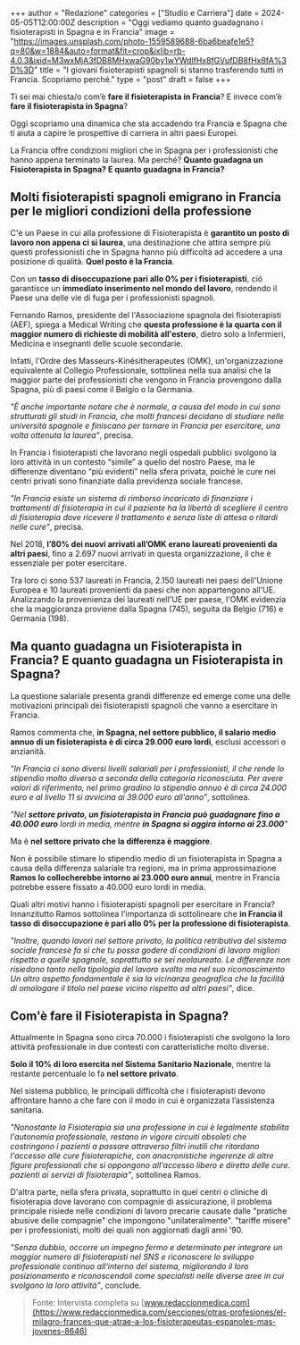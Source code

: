 +++ 
author = "Redazione" 
categories = ["Studio e Carriera"] 
date = 2024-05-05T12:00:00Z 
description = "Oggi vediamo quanto guadagnano i fisioterapisti in Spagna e in Francia" 
image = "https://images.unsplash.com/photo-1559589688-6ba6beafe1e5?q=80&w=1884&auto=format&fit=crop&ixlib=rb-4.0.3&ixid=M3wxMjA3fDB8MHxwaG90by1wYWdlfHx8fGVufDB8fHx8fA%3D%3D" 
title = "I giovani fisioterapisti spagnoli si stanno trasferendo tutti in Francia. Scopriamo perché." 
type = "post" 
draft = false 
+++

Ti sei mai chiesta/o com’è **fare il fisioterapista in Francia**? E invece com’è **fare il fisioterapista in Spagna**?

Oggi scopriamo una dinamica che sta accadendo tra Francia e Spagna che ti aiuta a capire le prospettive di carriera in altri paesi Europei.

La Francia offre condizioni migliori che in Spagna per i professionisti che hanno appena terminato la laurea. Ma perché? **Quanto guadagna un Fisioterapista in Spagna? E quanto guadagna in Francia?**

## Molti fisioterapisti spagnoli emigrano in Francia per le migliori condizioni della professione
C'è un Paese in cui alla professione di Fisioterapista è **garantito un posto di lavoro non appena ci si laurea**, una destinazione che attira sempre più questi professionisti che in Spagna hanno più difficoltà ad accedere a una posizione di qualità. **Quel posto è la Francia**. 

Con un **tasso di disoccupazione pari allo 0% per i fisioterapisti**, ciò garantisce un **immediato inserimento nel mondo del lavoro**, rendendo il Paese una delle vie di fuga per i professionisti spagnoli.

Fernando Ramos, presidente del l'Associazione spagnola dei fisioterapisti (AEF), spiega a Medical Writing che **questa professione è la quarta con il maggior numero di richieste di mobilità all'estero**, dietro solo a Infermieri, Medicina e insegnanti delle scuole secondarie. 

Infatti, l'Ordre des Masseurs-Kinésitherapeutes (OMK), un'organizzazione equivalente al Collegio Professionale, sottolinea nella sua analisi che la maggior parte dei professionisti che vengono in Francia provengono dalla Spagna, più di paesi come il Belgio o la Germania. 

_"È anche importante notare che è normale, a causa del modo in cui sono strutturati gli studi in Francia, che molti francesi decidano di studiare nelle università spagnole e finiscano per tornare in Francia per esercitare, una volta ottenuta la laurea"_, precisa.

In Francia i fisioterapisti che lavorano negli ospedali pubblici svolgono la loro attività in un contesto “simile” a quello del nostro Paese, ma le differenze diventano “più evidenti” nella sfera privata, poiché le cure nei centri privati sono finanziate dalla previdenza sociale francese.

_"In Francia esiste un sistema di rimborso incaricato di finanziare i trattamenti di fisioterapia in cui il paziente ha la libertà di scegliere il centro di fisioterapia dove ricevere il trattamento e senza liste di attesa o ritardi nelle cure"_, precisa.

Nel 2018, **l’80% dei nuovi arrivati all’OMK erano laureati provenienti da altri paesi**, fino a 2.697 nuovi arrivati in questa organizzazione, il che è essenziale per poter esercitare.

Tra loro ci sono 537 laureati in Francia, 2.150 laureati nei paesi dell'Unione Europea e 10 laureati provenienti da paesi che non appartengono all'UE. Analizzando la provenienza dei laureati nell'UE per paese, l'OMK evidenzia che la maggioranza proviene dalla Spagna (745), seguita da Belgio (716) e Germania (198).

## Ma quanto guadagna un Fisioterapista in Francia? E quanto guadagna un Fisioterapista in Spagna?
La questione salariale presenta grandi differenze ed emerge come una delle motivazioni principali dei fisioterapisti spagnoli che vanno a esercitare in Francia. 

Ramos commenta che, **in Spagna, nel settore pubblico, il salario medio annuo di un fisioterapista è di circa 29.000 euro lordi**, esclusi accessori o anzianità. 

_"In Francia ci sono diversi livelli salariali per i professionisti, il che rende lo stipendio molto diverso a seconda della categoria riconosciuta. Per avere valori di riferimento, nel primo gradino lo stipendio annuo è di circa 24.000 euro e al livello 11 si avvicina ai 39.000 euro all'anno”_, sottolinea.

_"Nel **settore privato, un fisioterapista in Francia può guadagnare fino a 40.000 euro** lordi in media, mentre **in Spagna si aggira intorno ai 23.000**"_

Ma è **nel settore privato che la differenza è maggiore**. 

Non è possibile stimare lo stipendio medio di un fisioterapista in Spagna a causa della differenza salariale tra regioni, ma in prima approssimazione **Ramos lo collocherebbe intorno ai 23.000 euro annui**, mentre in Francia potrebbe essere fissato a 40.000 euro lordi in media.

Quali altri motivi hanno i fisioterapisti spagnoli per esercitare in Francia? Innanzitutto Ramos sottolinea l'importanza di sottolineare che **in Francia il tasso di disoccupazione è pari allo 0% per la professione di fisioterapista**. 

_"Inoltre, quando lavori nel settore privato, la politica retributiva del sistema sociale francese fa sì che tu possa godere di condizioni di lavoro migliori rispetto a quelle spagnole, soprattutto se sei neolaureato. Le differenze non risiedono tanto nella tipologia del lavoro svolto ma nel suo riconoscimento Un altro aspetto fondamentale è sia la vicinanza geografica che la facilità di omologare il titolo nel paese vicino rispetto ad altri paesi"_, dice.

## Com'è fare il Fisioterapista in Spagna? 
Attualmente in Spagna sono circa 70.000 i fisioterapisti che svolgono la loro attività professionale in due contesti con caratteristiche molto diverse. 

**Solo il 10% di loro esercita nel Sistema Sanitario Nazionale**, mentre la restante percentuale lo fa **nel settore privato**. 

Nel sistema pubblico, le principali difficoltà che i fisioterapisti devono affrontare hanno a che fare con il modo in cui è organizzata l’assistenza sanitaria.

_"Nonostante la Fisioterapia sia una professione in cui è legalmente stabilita l'autonomia professionale, restano in vigore circuiti obsoleti che costringono i pazienti a passare attraverso filtri inutili che ritardano l'accesso alle cure fisioterapiche, con anacronistiche ingerenze di altre figure professionali che si oppongono all'accesso libero e diretto delle cure. pazienti ai servizi di fisioterapia"_, sottolinea Ramos.

D'altra parte, nella sfera privata, soprattutto in quei centri o cliniche di fisioterapia dove lavorano con compagnie di assicurazione, il problema principale risiede nelle condizioni di lavoro precarie causate dalle "pratiche abusive delle compagnie" che impongono "unilateralmente". "tariffe misere" per i professionisti, molti dei quali non aggiornati dagli anni '90.

_"Senza dubbio, occorre un impegno fermo e determinato per integrare un maggior numero di fisioterapisti nel SNS e riconoscere lo sviluppo professionale continuo all'interno del sistema, migliorando il loro posizionamento e riconoscendoli come specialisti nelle diverse aree in cui svolgono la loro attività"_, conclude.

> Fonte: Intervista completa su [www.redaccionmedica.com](https://www.redaccionmedica.com/secciones/otras-profesiones/el-milagro-frances-que-atrae-a-los-fisioterapeutas-espanoles-mas-jovenes-8646)
